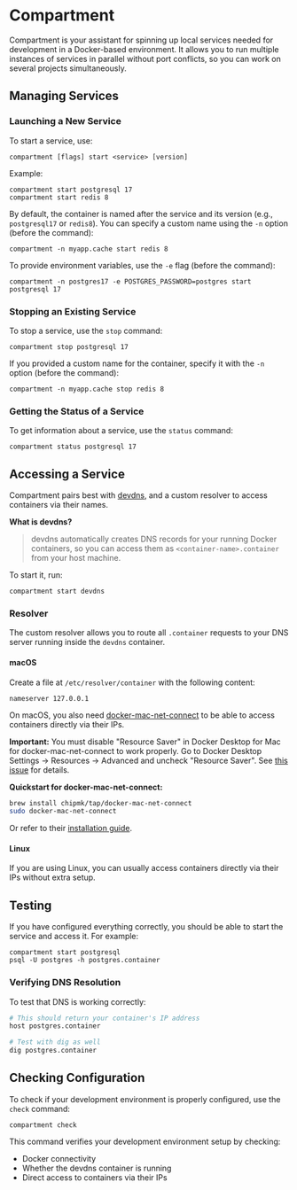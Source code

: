 # Compartment

Compartment is your assistant for spinning up local services needed for development in a Docker-based environment. It allows you to run multiple instances of services in parallel without port conflicts, so you can work on several projects simultaneously.

## Managing Services

### Launching a New Service

To start a service, use:

```
compartment [flags] start <service> [version]
```

Example:

```
compartment start postgresql 17
compartment start redis 8
```

By default, the container is named after the service and its version (e.g., `postgresql17` or `redis8`). You can specify a custom name using the `-n` option (before the command):

```
compartment -n myapp.cache start redis 8
```

To provide environment variables, use the `-e` flag (before the command):

```
compartment -n postgres17 -e POSTGRES_PASSWORD=postgres start postgresql 17
```

### Stopping an Existing Service

To stop a service, use the `stop` command:

```
compartment stop postgresql 17
```

If you provided a custom name for the container, specify it with the `-n` option (before the command):

```
compartment -n myapp.cache stop redis 8
```

### Getting the Status of a Service

To get information about a service, use the `status` command:

```
compartment status postgresql 17
```

## Accessing a Service

Compartment pairs best with [devdns](https://github.com/ruudud/devdns), and a custom resolver to access containers via their names.

**What is devdns?**

> devdns automatically creates DNS records for your running Docker containers, so you can access them as `<container-name>.container` from your host machine.

To start it, run:

```
compartment start devdns
```

### Resolver

The custom resolver allows you to route all `.container` requests to your DNS server running inside the `devdns` container.

#### macOS

Create a file at `/etc/resolver/container` with the following content:

```
nameserver 127.0.0.1
```

On macOS, you also need [docker-mac-net-connect](https://github.com/chipmk/docker-mac-net-connect) to be able to access containers directly via their IPs.

**Important:** You must disable "Resource Saver" in Docker Desktop for Mac for docker-mac-net-connect to work properly. Go to Docker Desktop Settings → Resources → Advanced and uncheck "Resource Saver". See [this issue](https://github.com/chipmk/docker-mac-net-connect/issues/36) for details.

**Quickstart for docker-mac-net-connect:**

```sh
brew install chipmk/tap/docker-mac-net-connect
sudo docker-mac-net-connect
```

Or refer to their [installation guide](https://github.com/chipmk/docker-mac-net-connect#installation).

#### Linux

If you are using Linux, you can usually access containers directly via their IPs without extra setup.

## Testing

If you have configured everything correctly, you should be able to start the service and access it. For example:

```
compartment start postgresql
psql -U postgres -h postgres.container
```

### Verifying DNS Resolution

To test that DNS is working correctly:

```bash
# This should return your container's IP address
host postgres.container

# Test with dig as well
dig postgres.container
```

## Checking Configuration

To check if your development environment is properly configured, use the `check` command:

```
compartment check
```

This command verifies your development environment setup by checking:

- Docker connectivity
- Whether the devdns container is running
- Direct access to containers via their IPs
